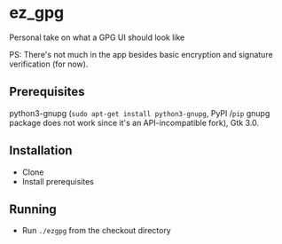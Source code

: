 # ez_gpg
Personal take on what a GPG UI should look like

PS: There's not much in the app besides basic encryption and signature verification (for now).

## Prerequisites

python3-gnupg (`sudo apt-get install python3-gnupg`, PyPI /`pip` gnupg package does not work since it's an API-incompatible fork), Gtk 3.0.

## Installation

- Clone
- Install prerequisites

## Running

- Run `./ezgpg` from the checkout directory
